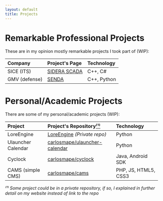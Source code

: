 ```yaml
---
layout: default
title: Projects
---
```


# Remarkable Professional Projects
These are in my opinion mostly remarkable projects I took part of (WIP):

| Company           | Project's Page                   | Technology |
|:------------------|:---------------------------------|:-----------|
| SICE (ITS)        |[SIDERA SCADA](/projects/sidera)  |C++, C#		| 
| GMV (defense)     |[SENDA](/projects/senda)          |C++, Python	|

# Personal/Academic Projects
There are some of my personal/academic projects  (WIP):

| Project           | Project's Repository[⁽¹⁾](#info)			| Technology  		|
|:------------------|:------------------------------------------|:------------------|
| LoreEngine        |[LoreEngine]() *(Private repo)*			|Python				| 
| Ulauncher Calendar|[carlosmape/ulauncher-calendar](https://github.com/Carlosmape/ulauncher-calendar)|Python|
| Cyclock    		|[carlosmape/cyclock](/projects/cylock)|Java, Android SDK 	| 
| CAMS (simple CMS) |[carlosmape/cams](http://github.com/carlosmape/CAMS)|PHP, JS, HTML5, CSS3|

*⁽¹⁾ Some project could be in a private repository, if so, I explained in further detail on my website instead of link to the repo*
